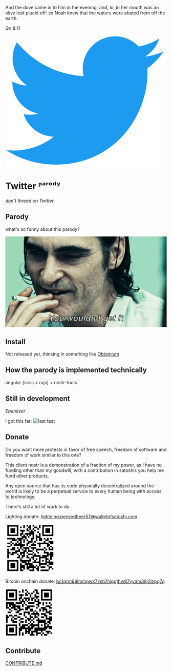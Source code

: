 And the dove came in to him in the evening; and, lo, in her mouth was an olive leaf pluckt off: so Noah knew that the waters were abated from off the earth.  

Gn 8:11

![twitter](./docs/twitter.svg)

# Twitter ᴾᵃʳᵒᵈʸ
 _don't thread on Twitter_

## Parody

what's so funny about this parody?

![you wouldn't get it](./docs/you-wouldnt-get-it-joker.gif)

## Install
Not released yet, thinking in something like [Obtainium](https://github.com/ImranR98/Obtainium)

## How the parody is implemented technically
angular (scss + rxjs) + nostr-tools

## Still in development
_Ebenézer_

I got this far:
![last test](./docs/ebenezer.gif)

## Donate
Do you want more protests in favor of free speech, freedom of software and freedom of work similar to this one?

This client nostr is a demonstration of a fraction of my power, as I have no funding other than my goodwill, with a contribution in satoshis you help me fund other products.

Any open source that has its code physically decentralized around the world is likely to be a perpetual service to every human being with access to technology.

There's still a lot of work to do.

Lighting donate: <a href="lightning:peevedbeer57@walletofsatoshi.com">lightning:peevedbeer57@walletofsatoshi.com</a>

![zap me](./docs/qrcode-wallet-lighting.png)

Bitcoin onchain donate: <a href="bitcoin:bc1qrm99lmmpwk7zsh7njpgthw87yvdm38j2lzpq7q">bc1qrm99lmmpwk7zsh7njpgthw87yvdm38j2lzpq7q</a>

![zap me](./docs/qrcode-wallet-bitcoin.png)

## Contribute
[CONTRIBUTE.md](./CONTRIBUTE.md)
